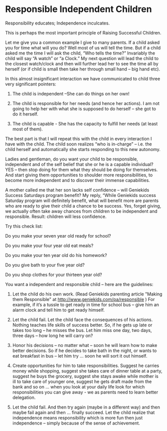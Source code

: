 Responsible Independent Children
================================
                    
Responsibility educates; Independence inculcates.

This is perhaps the most important principle of Raising Successful Children.

Let me give you a common example I give to many parents. If a child asked you for time what will you do? Well most of us will tell the time. But if a child asked me the time I will ask the child, “Who tells the time?” Invariably the child will say “A watch” or “a Clock.” My next question will lead the child to the closest watch/clock and then will further lead her to see the time all by herself (or if child is small then take her through small hand – big hand etc).

In this almost insignificant interaction we have communicated to child three very significant pointers:

1. The child is independent –She can do things on her own!

2. The child is responsible for her needs (and hence her actions). I am not going to help her with what she is supposed to do herself – she got to do it herself. 

3. The child is capable - She has the capacity to fulfill her needs (at least most of them). 

The best part is that I will repeat this with the child in every interaction I have with the child. The child soon realizes “who is in-charge” – i.e. the child herself and automatically she starts responding to this new autonomy.

Ladies and gentleman, do you want your child to be responsible, independent and of the self belief that she or he is a capable individual? YES – then stop doing for them what they should be doing for themselves. And start giving them opportunities to shoulder more responsibilities, to become more independent and to discover their immense capabilities.

A mother called me that her son lacks self confidence – will Geniekids Success Saturdays program benefit? My reply, “While Geniekids success Saturday program will definitely benefit, what will benefit more are parents who are ready to give their child a chance to be success. Yes, forget giving, we actually often take away chances from children to be independent and responsible. Result: children will less confidence.

Try this check list: 

Do you make your seven year old ready for school? 

Do you make your four year old eat meals? 

Do you make your ten year old do his homework? 

Do you give bath to your five year old? 

Do you shop clothes for your thirteen year old? 

You want a independent and responsible child – here are the guidelines: 

1. Let the child do his own work. (Read Geniekids parenting article "Making them Responsible" at http://www.geniekids.com/pa/responsible  ) For example, if it’s a tussle to get ready in time for school bus – give him an alarm clock and tell him to get ready himself.

2. Let the child fail. Let the child face the consequences of his actions. Nothing teaches life skills of success better. So, if he gets up late or takes too long – he misses the bus. Let him miss one day, two days, three days – how long he will carry on? 

3. Honor his decisions – no matter what – soon he will learn how to make better decisions. So if he decides to take bath in the night, or wants to eat breakfast in bus – let him try ... soon he will sort it out himself. 

4. Create opportunities for him to take responsibilities. Suggest he carries money while shopping, suggest she takes care of dinner table at a party, suggest he buys the grocery, suggest she stays awake while mother is ill to take care of younger one, suggest he gets draft made from the bank and so on ... when you look at your daily life look for which responsibilities you can give away - we as parents need to learn better delegation. 

5. Let the child fail. And then try again (maybe in a different way) and then maybe fail again and then … finally succeed. Let the child realize that independence means responsibility which is more fun then just independence – simply because of the sense of achievement.